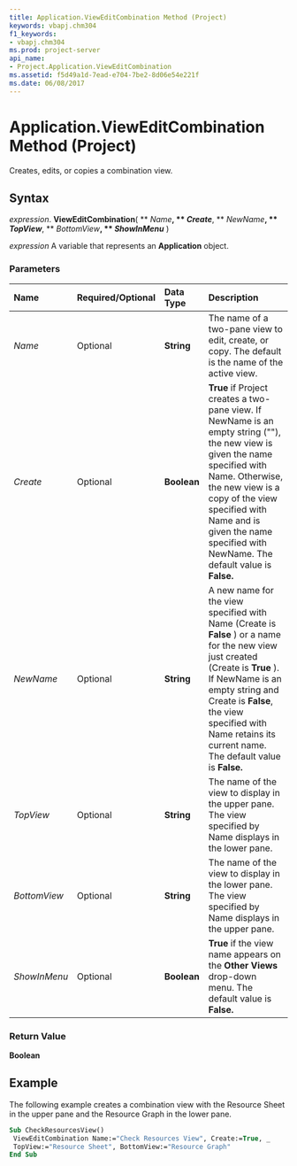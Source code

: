 ```yaml
---
title: Application.ViewEditCombination Method (Project)
keywords: vbapj.chm304
f1_keywords:
- vbapj.chm304
ms.prod: project-server
api_name:
- Project.Application.ViewEditCombination
ms.assetid: f5d49a1d-7ead-e704-7be2-8d06e54e221f
ms.date: 06/08/2017
---
```



# Application.ViewEditCombination Method (Project)

Creates, edits, or copies a combination view.


## Syntax

 _expression_. **ViewEditCombination**( ** _Name_**, ** _Create_**, ** _NewName_**, ** _TopView_**, ** _BottomView_**, ** _ShowInMenu_** )

 _expression_ A variable that represents an **Application** object.


### Parameters



|**Name**|**Required/Optional**|**Data Type**|**Description**|
|:-----|:-----|:-----|:-----|
| _Name_|Optional|**String**|The name of a two-pane view to edit, create, or copy. The default is the name of the active view.|
| _Create_|Optional|**Boolean**|**True** if Project creates a two-pane view. If NewName is an empty string (""), the new view is given the name specified with Name. Otherwise, the new view is a copy of the view specified with Name and is given the name specified with NewName. The default value is **False.**|
| _NewName_|Optional|**String**|A new name for the view specified with Name (Create is  **False** ) or a name for the new view just created (Create is **True** ). If NewName is an empty string and Create is **False**, the view specified with Name retains its current name. The default value is **False.**|
| _TopView_|Optional|**String**|The name of the view to display in the upper pane. The view specified by Name displays in the lower pane.|
| _BottomView_|Optional|**String**|The name of the view to display in the lower pane. The view specified by Name displays in the upper pane.|
| _ShowInMenu_|Optional|**Boolean**|**True** if the view name appears on the **Other Views** drop-down menu. The default value is **False.**|

### Return Value

 **Boolean**


## Example

The following example creates a combination view with the Resource Sheet in the upper pane and the Resource Graph in the lower pane.


```vb
Sub CheckResourcesView() 
 ViewEditCombination Name:="Check Resources View", Create:=True, _ 
 TopView:="Resource Sheet", BottomView:="Resource Graph" 
End Sub
```


